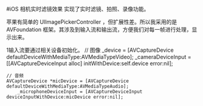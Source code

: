 #iOS 相机实时滤镜效果
实现了实时滤镜、拍照、录像功能。

苹果有简单的 UIImagePickerController ，但扩展性差。所以我采用的是 AVFoundation 框架。其涉及到输入流和输出流，方便我们对每一帧进行处理，显示出来。

1输入流要通过相关设备初始化。
    // 图像
    _device = [AVCaptureDevice defaultDeviceWithMediaType:AVMediaTypeVideo];
    _cameraDeviceInput = [[AVCaptureDeviceInput alloc] initWithDevice:self.device error:nil];

    // 音频
    AVCaptureDevice *micDevice = [AVCaptureDevice defaultDeviceWithMediaType:AVMediaTypeAudio];
        _microphoneDeviceInput = [AVCaptureDeviceInput deviceInputWithDevice:micDevice error:nil];

